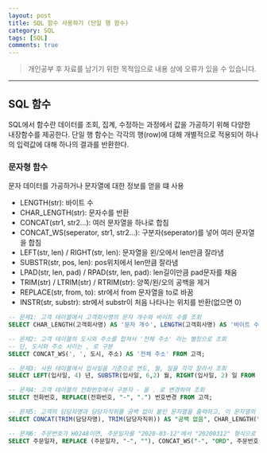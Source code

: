 ```yaml
---
layout: post
title: SQL 함수 사용하기 (단일 행 함수)
category: SQL
tags: [SQL]
comments: true
---
```


> 개인공부 후 자료를 남기기 위한 목적임으로 내용 상에 오류가 있을 수 있습니다.    

<hr>

## SQL 함수

SQL에서 함수란 데이터를 조회, 집계, 수정하는 과정에서 값을 가공하기 위해 다양한 내장함수를 제공한다. 단일 행 함수는 각각의 행(row)에 대해 개별적으로 적용되어 하나의 입력값에 대해 하나의 결과를 반환한다. 


### 문자형 함수

문자 데이터를 가공하거나 문자열에 대한 정보를 얻을 떄 사용

- LENGTH(str): 바이트 수
- CHAR_LENGTH(str): 문자수를 반환 
- CONCAT(str1, str2...): 여러 문자열을 하나로 합침
- CONCAT_WS(seperator, str1, str2...): 구분자(seperator)를 넣어 여러 문자열을 합침
- LEFT(str, len) / RIGHT(str, len): 문자열을 왼/오에서 len만큼 잘라냄
- SUBSTR(str, pos, len): pos위치에서 len만큼 잘라냄
- LPAD(str, len, pad) / RPAD(str, len, pad): len길이만큼 pad문자를 채움
- TRIM(str) / LTRIM(str) / RTRIM(str): 양쪽/왼/오의 공백을 제거
- REPLACE(str, from, to): str에서 from 문자열을 to로 바꿈
- INSTR(str, substr): str에서 substr이 처음 나타나는 위치를 반환(없으면 0)


```sql
-- 문제1: 고객 테이블에서 고객회사명의 문자 개수와 바이트 수를 조회
SELECT CHAR_LENGTH(고객회사명) AS '문자 개수', LENGTH(고객회사명) AS '바이트 수' FROM 고객;

-- 문제2: 고객 테이블의 도시와 주소를 합쳐서 '전체 주소' 라는 별칭으로 조회
-- 단, 도시와 주소 사이는 , 로 구분
SELECT CONCAT_WS(', ', 도시, 주소) AS '전체 주소' FROM 고객;

-- 문제3: 사원 테이블에서 입사일을 기준으로 연도, 월, 일을 각각 잘라서 조회
SELECT LEFT(입사일, 4) 년, SUBSTR(입사일, 6,2) 월, RIGHT(입사일, 2) 일 FROM 사원;

-- 문제4: 고객 테이블의 전화번호에서 구분자 - 을 . 로 변경하여 조회
SELECT 전화번호, REPLACE(전화번호, "-", ".") 번호변경 FROM 고객;

-- 문제5: 고객의 담당자명과 담당자직위를 공백 없이 붙인 문자열을 출력하고, 이 문자열의 길이도 함께 출력
SELECT CONCAT(TRIM(담당자명), TRIM(담당자직위)) AS "공백 없음", CHAR_LENGTH("공백 없음") FROM 고객;

-- 문제6: 주문번호가 H0248이면, 주문일자를 "2020-03-12"에서 "20200312" 형식으로 바꾸고, 이를 이용해 "ORD-H0248-20200312" 형식의 문자열을 출력
SELECT 주문일자, REPLACE (주문일자, "-", ""), CONCAT_WS("-", "ORD", 주문번호, REPLACE (주문일자, "-", "")) FROM 고객 WHERE 주문번호 = "H0248";
```

